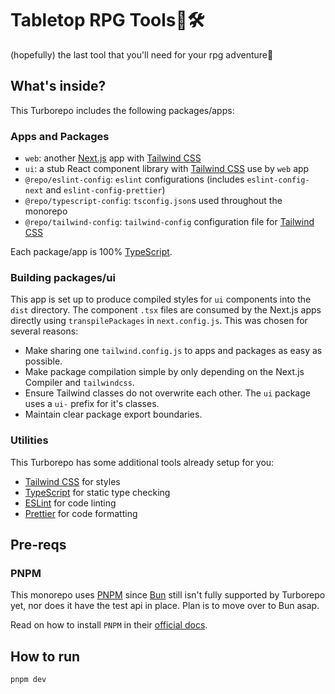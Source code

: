 # Tabletop RPG Tools🧰🛠️
(hopefully) the last tool that you'll need for your rpg adventure🦄

## What's inside?

This Turborepo includes the following packages/apps:

### Apps and Packages

- `web`: another [Next.js](https://nextjs.org/) app with [Tailwind CSS](https://tailwindcss.com/)
- `ui`: a stub React component library with [Tailwind CSS](https://tailwindcss.com/) use by `web` app
- `@repo/eslint-config`: `eslint` configurations (includes `eslint-config-next` and `eslint-config-prettier`)
- `@repo/typescript-config`: `tsconfig.json`s used throughout the monorepo
- `@repo/tailwind-config`: `tailwind-config` configuration file for [Tailwind CSS](https://tailwindcss.com/)

Each package/app is 100% [TypeScript](https://www.typescriptlang.org/).

### Building packages/ui

This app is set up to produce compiled styles for `ui` components into the `dist` directory. The component `.tsx` files are consumed by the Next.js apps directly using `transpilePackages` in `next.config.js`. This was chosen for several reasons:

- Make sharing one `tailwind.config.js` to apps and packages as easy as possible.
- Make package compilation simple by only depending on the Next.js Compiler and `tailwindcss`.
- Ensure Tailwind classes do not overwrite each other. The `ui` package uses a `ui-` prefix for it's classes.
- Maintain clear package export boundaries.

### Utilities

This Turborepo has some additional tools already setup for you:

- [Tailwind CSS](https://tailwindcss.com/) for styles
- [TypeScript](https://www.typescriptlang.org/) for static type checking
- [ESLint](https://eslint.org/) for code linting
- [Prettier](https://prettier.io) for code formatting

## Pre-reqs

### PNPM
This monorepo uses [PNPM](https://pnpm.io) since [Bun](https://bun.sh/) still isn't fully supported by Turborepo yet, nor does it have the test api in place. Plan is to move over to Bun asap.

Read on how to install `PNPM` in their [official docs](https://pnpm.io/installation).

## How to run

``` bash
pnpm dev
```

